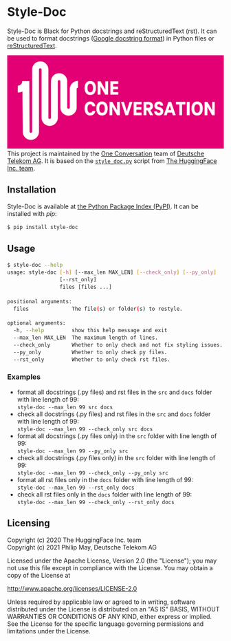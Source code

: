 # Style-Doc

Style-Doc is Black for Python docstrings and reStructuredText (rst). It can be used to format
docstrings ([Google docstring format](https://github.com/google/styleguide/blob/gh-pages/pyguide.md#38-comments-and-docstrings))
in Python files or [reStructuredText](https://www.sphinx-doc.org/en/master/usage/restructuredtext/index.html).

![One Conversation](https://raw.githubusercontent.com/telekom/style-doc/main/docs/source/imgs/1c-logo.png)
<br/>
This project is maintained by the [One Conversation](https://www.welove.ai/)
team of [Deutsche Telekom AG](https://www.telekom.com/). It is based on the
[`style_doc.py`](https://github.com/huggingface/transformers/blob/23ab0b6980e8af5e0b42905d8c09d388245a029d/utils/style_doc.py)
script from [The HuggingFace Inc. team](https://huggingface.co/).

## Installation

Style-Doc is available at [the Python Package Index (PyPI)](https://pypi.org/project/style-doc/).
It can be installed with _pip_:

```bash
$ pip install style-doc
```

## Usage

```bash
$ style-doc --help
usage: style-doc [-h] [--max_len MAX_LEN] [--check_only] [--py_only]
                 [--rst_only]
                 files [files ...]

positional arguments:
  files              The file(s) or folder(s) to restyle.

optional arguments:
  -h, --help         show this help message and exit
  --max_len MAX_LEN  The maximum length of lines.
  --check_only       Whether to only check and not fix styling issues.
  --py_only          Whether to only check py files.
  --rst_only         Whether to only check rst files.
```

### Examples

- format all docstrings (.py files) and rst files in the `src` and `docs` folder with line length of 99:<br/>
  `style-doc --max_len 99 src docs`
- check all docstrings (.py files) and rst files in the `src` and `docs` folder with line length of 99:<br/>
  `style-doc --max_len 99 --check_only src docs`
- format all docstrings (.py files only) in the `src` folder with line length of 99:<br/>
  `style-doc --max_len 99 --py_only src`
- check all docstrings (.py files only) in the `src` folder with line length of 99:<br/>
  `style-doc --max_len 99 --check_only --py_only src`
- format all rst files only in the `docs` folder with line length of 99:<br/>
  `style-doc --max_len 99 --rst_only docs`
- check all rst files only in the `docs` folder with line length of 99:<br/>
  `style-doc --max_len 99 --check_only --rst_only docs`

## Licensing

Copyright (c) 2020 The HuggingFace Inc. team<br/>
Copyright (c) 2021 Philip May, Deutsche Telekom AG

Licensed under the Apache License, Version 2.0 (the "License");
you may not use this file except in compliance with the License.
You may obtain a copy of the License at

http://www.apache.org/licenses/LICENSE-2.0

Unless required by applicable law or agreed to in writing, software
distributed under the License is distributed on an "AS IS" BASIS,
WITHOUT WARRANTIES OR CONDITIONS OF ANY KIND, either express or implied.
See the License for the specific language governing permissions and
limitations under the License.
